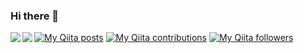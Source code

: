 ### Hi there 👋
[![My Qiita posts](https://qiita-badge.apiapi.app/s/grarich/posts.svg)](https://qiita.com/grarich)
[![My Qiita contributions](https://qiita-badge.apiapi.app/s/grarich/contributions.svg)](https://qiita.com/grarich)
[![My Qiita followers](https://qiita-badge.apiapi.app/s/grarich/followers.svg)](https://qiita.com/grarich)
<a herf=".">
  <img align="left" src="https://github-readme-stats.vercel.app/api?username=grarich&count_private=true&show_icons=true" />
</a>
<a herf=".">
  <img align="left" src="https://github-readme-stats.vercel.app/api/top-langs/?username=grarich&count_private=true&show_icons=true" />
</a>

